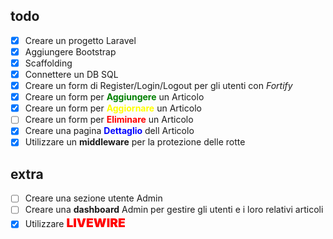 ## todo

-   [x] Creare un progetto Laravel
-   [x] Aggiungere Bootstrap
-   [x] Scaffolding
-   [x] Connettere un DB SQL
-   [x] Creare un form di Register/Login/Logout per gli utenti con _Fortify_
-   [x] Creare un form per <span style="color: green; font-weight: bold">Aggiungere</span> un Articolo
-   [x] Creare un form per <span style="color: yellow; font-weight: bold">Aggiornare</span> un Articolo
-   [ ] Creare un form per <span style="color: red; font-weight: bold">Eliminare</span> un Articolo
-   [x] Creare una pagina <span style="color: blue; font-weight: bold">Dettaglio</span> dell Articolo
-   [x] Utilizzare un **middleware** per la protezione delle rotte

## extra

-   [ ] Creare una sezione utente Admin
-   [ ] Creare una **dashboard** Admin per gestire gli utenti e i loro relativi articoli
-   [x] Utilizzare <span style="color: red; font-weight: 900; font-size: 1.2rem">LIVEWIRE</span>

